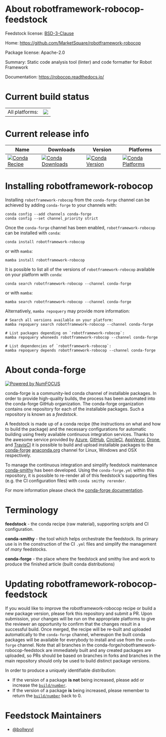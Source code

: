 About robotframework-robocop-feedstock
======================================

Feedstock license: [BSD-3-Clause](https://github.com/conda-forge/robotframework-robocop-feedstock/blob/main/LICENSE.txt)

Home: https://github.com/MarketSquare/robotframework-robocop

Package license: Apache-2.0

Summary: Static code analysis tool (linter) and code formatter for Robot Framework

Documentation: https://robocop.readthedocs.io/

Current build status
====================


<table><tr><td>All platforms:</td>
    <td>
      <a href="https://dev.azure.com/conda-forge/feedstock-builds/_build/latest?definitionId=12530&branchName=main">
        <img src="https://dev.azure.com/conda-forge/feedstock-builds/_apis/build/status/robotframework-robocop-feedstock?branchName=main">
      </a>
    </td>
  </tr>
</table>

Current release info
====================

| Name | Downloads | Version | Platforms |
| --- | --- | --- | --- |
| [![Conda Recipe](https://img.shields.io/badge/recipe-robotframework--robocop-green.svg)](https://anaconda.org/conda-forge/robotframework-robocop) | [![Conda Downloads](https://img.shields.io/conda/dn/conda-forge/robotframework-robocop.svg)](https://anaconda.org/conda-forge/robotframework-robocop) | [![Conda Version](https://img.shields.io/conda/vn/conda-forge/robotframework-robocop.svg)](https://anaconda.org/conda-forge/robotframework-robocop) | [![Conda Platforms](https://img.shields.io/conda/pn/conda-forge/robotframework-robocop.svg)](https://anaconda.org/conda-forge/robotframework-robocop) |

Installing robotframework-robocop
=================================

Installing `robotframework-robocop` from the `conda-forge` channel can be achieved by adding `conda-forge` to your channels with:

```
conda config --add channels conda-forge
conda config --set channel_priority strict
```

Once the `conda-forge` channel has been enabled, `robotframework-robocop` can be installed with `conda`:

```
conda install robotframework-robocop
```

or with `mamba`:

```
mamba install robotframework-robocop
```

It is possible to list all of the versions of `robotframework-robocop` available on your platform with `conda`:

```
conda search robotframework-robocop --channel conda-forge
```

or with `mamba`:

```
mamba search robotframework-robocop --channel conda-forge
```

Alternatively, `mamba repoquery` may provide more information:

```
# Search all versions available on your platform:
mamba repoquery search robotframework-robocop --channel conda-forge

# List packages depending on `robotframework-robocop`:
mamba repoquery whoneeds robotframework-robocop --channel conda-forge

# List dependencies of `robotframework-robocop`:
mamba repoquery depends robotframework-robocop --channel conda-forge
```


About conda-forge
=================

[![Powered by
NumFOCUS](https://img.shields.io/badge/powered%20by-NumFOCUS-orange.svg?style=flat&colorA=E1523D&colorB=007D8A)](https://numfocus.org)

conda-forge is a community-led conda channel of installable packages.
In order to provide high-quality builds, the process has been automated into the
conda-forge GitHub organization. The conda-forge organization contains one repository
for each of the installable packages. Such a repository is known as a *feedstock*.

A feedstock is made up of a conda recipe (the instructions on what and how to build
the package) and the necessary configurations for automatic building using freely
available continuous integration services. Thanks to the awesome service provided by
[Azure](https://azure.microsoft.com/en-us/services/devops/), [GitHub](https://github.com/),
[CircleCI](https://circleci.com/), [AppVeyor](https://www.appveyor.com/),
[Drone](https://cloud.drone.io/welcome), and [TravisCI](https://travis-ci.com/)
it is possible to build and upload installable packages to the
[conda-forge](https://anaconda.org/conda-forge) [anaconda.org](https://anaconda.org/)
channel for Linux, Windows and OSX respectively.

To manage the continuous integration and simplify feedstock maintenance
[conda-smithy](https://github.com/conda-forge/conda-smithy) has been developed.
Using the ``conda-forge.yml`` within this repository, it is possible to re-render all of
this feedstock's supporting files (e.g. the CI configuration files) with ``conda smithy rerender``.

For more information please check the [conda-forge documentation](https://conda-forge.org/docs/).

Terminology
===========

**feedstock** - the conda recipe (raw material), supporting scripts and CI configuration.

**conda-smithy** - the tool which helps orchestrate the feedstock.
                   Its primary use is in the construction of the CI ``.yml`` files
                   and simplify the management of *many* feedstocks.

**conda-forge** - the place where the feedstock and smithy live and work to
                  produce the finished article (built conda distributions)


Updating robotframework-robocop-feedstock
=========================================

If you would like to improve the robotframework-robocop recipe or build a new
package version, please fork this repository and submit a PR. Upon submission,
your changes will be run on the appropriate platforms to give the reviewer an
opportunity to confirm that the changes result in a successful build. Once
merged, the recipe will be re-built and uploaded automatically to the
`conda-forge` channel, whereupon the built conda packages will be available for
everybody to install and use from the `conda-forge` channel.
Note that all branches in the conda-forge/robotframework-robocop-feedstock are
immediately built and any created packages are uploaded, so PRs should be based
on branches in forks and branches in the main repository should only be used to
build distinct package versions.

In order to produce a uniquely identifiable distribution:
 * If the version of a package **is not** being increased, please add or increase
   the [``build/number``](https://docs.conda.io/projects/conda-build/en/latest/resources/define-metadata.html#build-number-and-string).
 * If the version of a package **is** being increased, please remember to return
   the [``build/number``](https://docs.conda.io/projects/conda-build/en/latest/resources/define-metadata.html#build-number-and-string)
   back to 0.

Feedstock Maintainers
=====================

* [@bollwyvl](https://github.com/bollwyvl/)

